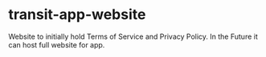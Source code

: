 transit-app-website
===================

Website to initially hold Terms of Service and Privacy Policy.  In the Future it can host full website for app.
